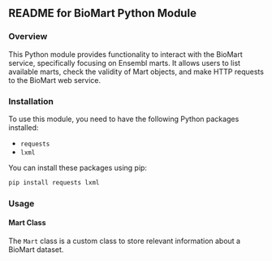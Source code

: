 ## README for BioMart Python Module

### Overview
This Python module provides functionality to interact with the BioMart service, specifically focusing on Ensembl marts. It allows users to list available marts, check the validity of Mart objects, and make HTTP requests to the BioMart web service.

### Installation
To use this module, you need to have the following Python packages installed:
- `requests`
- `lxml`

You can install these packages using pip:
```bash
pip install requests lxml
```

### Usage

#### Mart Class
The `Mart` class is a custom class to store relevant information about a BioMart dataset.
